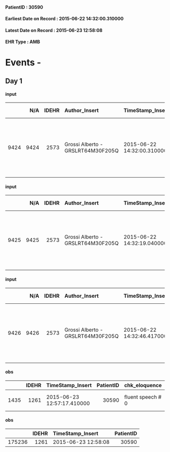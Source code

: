 
#### PatientID : 30590
#### Earliest Date on Record : 2015-06-22 14:32:00.310000
#### Latest Date on Record : 2015-06-23 12:58:08
#### EHR Type : AMB

# Events - 

## Day 1

#### input
|      |    N/A |   IDEHR | Author_Insert                     | TimeStamp_Insert           | EHRType   |   PatientID |   IDDigitalSignDocument | persone_vicine   |   Unnamed: 0_x.1 |   IDANAMNESI_SOCIALE | Patient   | FamigliaAltro   | Paziente_T   | FamigliaAltro_T   |   Non_Rilevabile_x.1 | Note_Non_Rilevabile_x.1   | opt_Problemi   | chk_contr_sintomi   | chk_competenza                                 | opt_paziente_a   | opt_famiglia_a   | opt_adeguatezza   | ds_note_ad                                                                                                                     | opt_paziente_solo   | ds_note_con                        | opt_presente_assente   | Presenza_minori   | Caregiver_principale   | opt_capacita     | ds_familiari_coinv                       | opt_risorse_ec   | opt_paziente_ad   | opt_caregiver_ad   | opt_inv_civile   |   invalidita_perc | Needs               | Domestic partnership   | Fragility                    | opt_indennita_acc   |
|-----:|-------:|--------:|:----------------------------------|:---------------------------|:----------|------------:|------------------------:|:-----------------|-----------------:|---------------------:|:----------|:----------------|:-------------|:------------------|---------------------:|:--------------------------|:---------------|:--------------------|:-----------------------------------------------|:-----------------|:-----------------|:------------------|:-------------------------------------------------------------------------------------------------------------------------------|:--------------------|:-----------------------------------|:-----------------------|:------------------|:-----------------------|:-----------------|:-----------------------------------------|:-----------------|:------------------|:-------------------|:-----------------|------------------:|:--------------------|:-----------------------|:-----------------------------|:--------------------|
| 9424 |   9424 |    2573 | Grossi Alberto - GRSLRT64M30F205Q | 2015-06-22 14:32:00.310000 | AMB       |       30590 |                   90960 | N/A              |             1092 |                  706 | Si#1      | Si#1            | Si#1         | Si#1              |                    0 | NR                        | No#0           | controllo sintomi#0 | competenza/capacit√† assistenziale caregiver#0 | Congruenti#1     | Congruenti#1     | Da valutare#2     | Il pz. √® assistito dalla moglie Rosalba. Presenti due figli che collaborano all'assistenza compatibilmente con il loro lavoro | No#0                | Il pz. vive con la moglie Rosalba. | Presente#1             | No#0              | moglie Rosalba         | Incrementabile#1 | Moglie Rosalba e figli Roberto e Massimo | Da valutare#2    | Totale#2          | Totale#2           | Si#1             |               100 | Clinici#0;Sociali#1 | Coniuge/Convivente#0   | sovraccarico assistenziale#4 | Si#1                |

#### input
|      |    N/A |   IDEHR | Author_Insert                     | TimeStamp_Insert           | EHRType   |   PatientID |   IDDigitalSignDocument | persone_vicine   |   Unnamed: 0_x.1 |   IDANAMNESI_SOCIALE | Patient   | FamigliaAltro   | Paziente_T   | FamigliaAltro_T   |   Non_Rilevabile_x.1 | Note_Non_Rilevabile_x.1   | opt_Problemi   | chk_contr_sintomi   | chk_competenza                                 | opt_paziente_a   | opt_famiglia_a   | opt_adeguatezza   | ds_note_ad                                                                                                                     | opt_paziente_solo   | ds_note_con                        | opt_presente_assente   | Presenza_minori   | Caregiver_principale   | opt_capacita     | ds_familiari_coinv                       | opt_risorse_ec   | opt_paziente_ad   | opt_caregiver_ad   | opt_inv_civile   |   invalidita_perc | Needs               | Domestic partnership   | Fragility                    | opt_indennita_acc   |
|-----:|-------:|--------:|:----------------------------------|:---------------------------|:----------|------------:|------------------------:|:-----------------|-----------------:|---------------------:|:----------|:----------------|:-------------|:------------------|---------------------:|:--------------------------|:---------------|:--------------------|:-----------------------------------------------|:-----------------|:-----------------|:------------------|:-------------------------------------------------------------------------------------------------------------------------------|:--------------------|:-----------------------------------|:-----------------------|:------------------|:-----------------------|:-----------------|:-----------------------------------------|:-----------------|:------------------|:-------------------|:-----------------|------------------:|:--------------------|:-----------------------|:-----------------------------|:--------------------|
| 9425 |   9425 |    2573 | Grossi Alberto - GRSLRT64M30F205Q | 2015-06-22 14:32:19.040000 | AMB       |       30590 |                   90961 | N/A              |             1093 |                  707 | Si#1      | Si#1            | Si#1         | Si#1              |                    0 | NR                        | No#0           | controllo sintomi#0 | competenza/capacit√† assistenziale caregiver#0 | Congruenti#1     | Congruenti#1     | Da valutare#2     | Il pz. √® assistito dalla moglie Rosalba. Presenti due figli che collaborano all'assistenza compatibilmente con il loro lavoro | No#0                | Il pz. vive con la moglie Rosalba. | Presente#1             | No#0              | moglie Rosalba         | Incrementabile#1 | Moglie Rosalba e figli Roberto e Massimo | Da valutare#2    | Totale#2          | Totale#2           | Si#1             |               100 | Clinici#0;Sociali#1 | Coniuge/Convivente#0   | sovraccarico assistenziale#4 | Si#1                |

#### input
|      |    N/A |   IDEHR | Author_Insert                     | TimeStamp_Insert           | EHRType   |   PatientID |   IDDigitalSignDocument | persone_vicine   |   Unnamed: 0_x.1 |   IDANAMNESI_SOCIALE | Patient   | FamigliaAltro   | Paziente_T   | FamigliaAltro_T   |   Non_Rilevabile_x.1 | Note_Non_Rilevabile_x.1   | opt_Problemi   | chk_contr_sintomi   | chk_competenza                                 | opt_paziente_a   | opt_famiglia_a   | opt_adeguatezza   | ds_note_ad                                                                                                                     | opt_paziente_solo   | ds_note_con                        | opt_presente_assente   | Presenza_minori   | Caregiver_principale   | opt_capacita     | ds_familiari_coinv                       | opt_risorse_ec   | opt_paziente_ad   | opt_caregiver_ad   | opt_esenzione   | opt_inv_civile   |   invalidita_perc |   ds_codice_es | Needs               | Domestic partnership   | Fragility                    | opt_indennita_acc   |
|-----:|-------:|--------:|:----------------------------------|:---------------------------|:----------|------------:|------------------------:|:-----------------|-----------------:|---------------------:|:----------|:----------------|:-------------|:------------------|---------------------:|:--------------------------|:---------------|:--------------------|:-----------------------------------------------|:-----------------|:-----------------|:------------------|:-------------------------------------------------------------------------------------------------------------------------------|:--------------------|:-----------------------------------|:-----------------------|:------------------|:-----------------------|:-----------------|:-----------------------------------------|:-----------------|:------------------|:-------------------|:----------------|:-----------------|------------------:|---------------:|:--------------------|:-----------------------|:-----------------------------|:--------------------|
| 9426 |   9426 |    2573 | Grossi Alberto - GRSLRT64M30F205Q | 2015-06-22 14:32:46.417000 | AMB       |       30590 |                   90962 | N/A              |             1094 |                  708 | Si#1      | Si#1            | Si#1         | Si#1              |                    0 | NR                        | No#0           | controllo sintomi#0 | competenza/capacit√† assistenziale caregiver#0 | Congruenti#1     | Congruenti#1     | Da valutare#2     | Il pz. √® assistito dalla moglie Rosalba. Presenti due figli che collaborano all'assistenza compatibilmente con il loro lavoro | No#0                | Il pz. vive con la moglie Rosalba. | Presente#1             | No#0              | moglie Rosalba         | Incrementabile#1 | Moglie Rosalba e figli Roberto e Massimo | Da valutare#2    | Totale#2          | Totale#2           | Si#1            | Si#1             |               100 |             48 | Clinici#0;Sociali#1 | Coniuge/Convivente#0   | sovraccarico assistenziale#4 | Si#1                |

#### obs
|      |   IDEHR | TimeStamp_Insert           |   PatientID | chk_eloquence     | anorexia     | asthenia     | dyspnoea                   | body_temp    | agitation_behavior_freq   | mood                                     | cognitive_state   |
|-----:|--------:|:---------------------------|------------:|:------------------|:-------------|:-------------|:---------------------------|:-------------|:--------------------------|:-----------------------------------------|:------------------|
| 1435 |    1261 | 2015-06-23 12:57:17.410000 |       30590 | fluent speech # 0 | Anorexia # 0 | Moderate # 2 | first episode, at rest # 1 | Apyrexia # 0 | quiet # 0                 | Closing itself # 01; # 03 demoralization | Polished # 2      |

#### obs
|        |   IDEHR | TimeStamp_Insert    |   PatientID |
|-------:|--------:|:--------------------|------------:|
| 175236 |    1261 | 2015-06-23 12:58:08 |       30590 |


